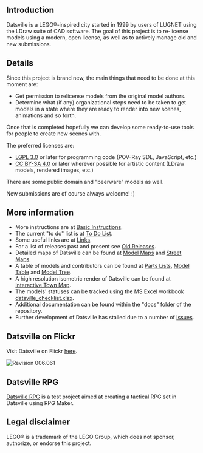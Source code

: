 ## Introduction

Datsville is a LEGO&reg;-inspired city started in 1999 by users of LUGNET using the LDraw suite of CAD software. The goal of this project is to re-license models using a modern, open license, as well as to actively manage old and new submissions.


## Details

Since this project is brand new, the main things that need to be done at this moment are:

* Get permission to relicense models from the original model authors.
* Determine what (if any) organizational steps need to be taken to get models in a state where they are ready to render into new scenes, animations and so forth.

Once that is completed hopefully we can develop some ready-to-use tools for people to create new scenes with.

The preferred licenses are:

* [LGPL 3.0](https://www.gnu.org/licenses/lgpl-3.0.en.html) or later for programming code (POV-Ray SDL, JavaScript, etc.)
* [CC BY-SA 4.0](https://creativecommons.org/licenses/by-sa/4.0/) or later wherever possible for artistic content (LDraw models, rendered images, etc.)

There are some public domain and "beerware" models as well.

New submissions are of course always welcome! :)


## More information

* More instructions are at [Basic Instructions](https://github.com/mjhorvath/Datsville/wiki/Basic-Instructions).
* The current "to do" list is at [To Do List](https://github.com/mjhorvath/Datsville/wiki/To-Do-List).
* Some useful links are at [Links](https://github.com/mjhorvath/Datsville/wiki/Links).
* For a list of releases past and present see [Old Releases](https://github.com/mjhorvath/Datsville/wiki/Old-Releases).
* Detailed maps of Datsville can be found at [Model Maps](https://mjhorvath.github.io/Datsville/docs/model-maps/model-maps.html) and [Street Maps](https://mjhorvath.github.io/Datsville/docs/street-maps/street-maps.html).
* A table of models and contributors can be found at [Parts Lists](https://mjhorvath.github.io/Datsville/docs/parts-lists/parts-lists.html), [Model Table](https://mjhorvath.github.io/Datsville/docs/model-table/model-table.html) and [Model Tree](https://mjhorvath.github.io/Datsville/docs/model-tree/model-tree.html).
* A high resolution isometric render of Datsville can be found at [Interactive Town Map](https://mjhorvath.github.io/Datsville/docs/interactive-town-map/interactive-town-map.html).
* The models' statuses can be tracked using the MS Excel workbook [datsville_checklist.xlsx](https://mjhorvath.github.io/Datsville/docs/miscellaneous/datsville_notes_checklist.xlsx).
* Additional documentation can be found within the "docs" folder of the repository.
* Further development of Datsville has stalled due to a number of [Issues](https://github.com/mjhorvath/Datsville/wiki/Issues).

## Datsville on Flickr

Visit Datsville on Flickr [here](https://www.flickr.com/groups/datsville/).

![Revision 006.061](https://live.staticflickr.com/65535/51113512624_63feaf077d_k.jpg)


## Datsville RPG

[Datsville RPG](https://github.com/mjhorvath/Datsville-RPG) is a test project aimed at creating a tactical RPG set in Datsville using RPG Maker.


## Legal disclaimer

LEGO&reg; is a trademark of the LEGO Group, which does not sponsor, authorize, or endorse this project.
